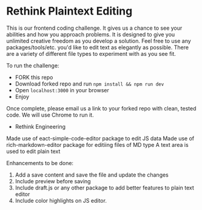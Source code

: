 # Rethink Plaintext Editing

This is our frontend coding challenge. It gives us a chance to see your abilities and how you approach problems. It is designed to give you unlimited creative freedom as you develop a solution. Feel free to use any packages/tools/etc. you'd like to edit text as elegantly as possible. There are a variety of different file types to experiment with as you see fit.

To run the challenge:

- FORK this repo
- Download forked repo and run `npm install && npm run dev`
- Open `localhost:3000` in your browser
- Enjoy

Once complete, please email us a link to your forked repo with clean, tested code. We will use Chrome to run it.

- Rethink Engineering


Made use of eact-simple-code-editor package to edit JS data
Made use of rich-markdown-editor package for editiing files of MD type
A text area is used to edit plain text

Enhancements to be done: 
  1. Add a save content and save the file and update the changes
  2. Include preview before saving
  3. Include draft.js or any other package to add better features to plain text editor
  4. Include color highlights on JS editor.

